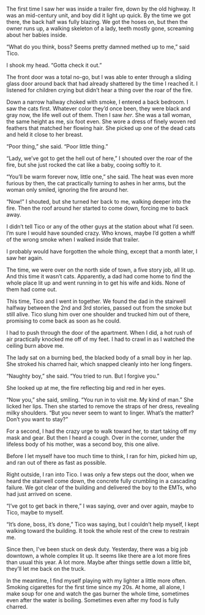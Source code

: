 The first time I saw her was inside a trailer fire, down by the old highway. It was an mid-century unit, and boy did it light up quick. By the time we got there, the back half was fully blazing. We got the hoses on, but then the owner runs up, a walking skeleton of a lady, teeth mostly gone, screaming about her babies inside.

“What do you think, boss? Seems pretty damned methed up to me,” said Tico.

I shook my head. “Gotta check it out.”

The front door was a total no-go, but I was able to enter through a sliding glass door around back that had already shattered by the time I reached it. I listened for children crying but didn’t hear a thing over the roar of the fire. 

Down a narrow hallway choked with smoke, I entered a back bedroom. I saw the cats first. Whatever color they’d once been, they were black and gray now, the life well out of them. Then I saw *her*. She was a tall woman, the same height as me, six foot even. She wore a dress of finely woven red feathers that matched her flowing hair. She picked up one of the dead cats and held it close to her breast.

“Poor thing,” she said. “Poor little thing.”

“Lady, we’ve got to get the hell out of here,” I shouted over the roar of the fire, but she just rocked the cat like a baby, cooing softly to it.

“You’ll be warm forever now, little one,” she said. The heat was even more furious by then, the cat practically turning to ashes in her arms, but the woman only smiled, ignoring the fire around her.

“Now!” I shouted, but she turned her back to me, walking deeper into the fire. Then the roof around her started to come down, forcing me to back away.

I didn’t tell Tico or any of the other guys at the station about what I’d seen. I’m sure I would have sounded crazy. Who knows, maybe I’d gotten a whiff of the wrong smoke when I walked inside that trailer. 

I probably would have forgotten the whole thing, except that a month later, I saw her again.

The time, we were over on the north side of town, a five story job, all lit up. And this time it wasn’t cats. Apparently, a dad had come home to find the whole place lit up and went running in to get his wife and kids. None of them had come out. 

This time, Tico and I went in together. We found the dad in the stairwell halfway between the 2nd and 3rd stories, passed out from the smoke but still alive. Tico slung him over one shoulder and trucked him out of there, promising to come back as soon as he could.

I had to push through the door of the apartment. When I did, a hot rush of air practically knocked me off of my feet. I had to crawl in as I watched the ceiling burn above me.

The lady sat on a burning bed, the blacked body of a small boy in her lap. She stroked his charred hair, which snapped cleanly into her long fingers.

“Naughty boy,” she said. “You tried to run. But I forgive you.”

She looked up at me, the fire reflecting big and red in her eyes.

“Now you,” she said, smiling. “You run in to visit me. My kind of man.” She licked her lips. Then she started to remove the straps of her dress, revealing milky shoulders. “But you never seem to want to linger. What’s the matter? Don’t you want to stay?”

For a second, I had the crazy urge to walk toward her, to start taking off my mask and gear. But then I heard a cough. Over in the corner, under the lifeless body of his mother, was a second boy, this one alive.

Before I let myself have too much time to think, I ran for him, picked him up, and ran out of there as fast as possible. 

Right outside, I ran into Tico. I was only a few steps out the door, when we heard the stairwell come down, the concrete fully crumbling in a cascading failure. We got clear of the building and delivered the boy to the EMTs, who had just arrived on scene. 

“I’ve got to get back in there,” I was saying, over and over again, maybe to Tico, maybe to myself.

“It’s done, boss, it’s done,” Tico was saying, but I couldn’t help myself, I kept walking toward the building. It took the whole rest of the crew to restrain me.

Since then, I've been stuck on desk duty. Yesterday, there was a big job downtown, a whole complex lit up. It seems like there are a lot more fires than usual this year. A lot more. Maybe after things settle down a little bit, they’ll let me back on the truck.

In the meantime, I find myself playing with my lighter a little more often. Smoking cigarettes for the first time since my 20s. At home, all alone, I make soup for one and watch the gas burner the whole time, sometimes even after the water is boiling. Sometimes even after my food is fully charred.